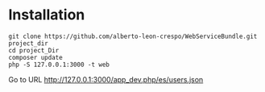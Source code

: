 # Installation

```
git clone https://github.com/alberto-leon-crespo/WebServiceBundle.git project_dir
cd project_Dir
composer update
php -S 127.0.0.1:3000 -t web
```

Go to URL http://127.0.0.1:3000/app_dev.php/es/users.json

